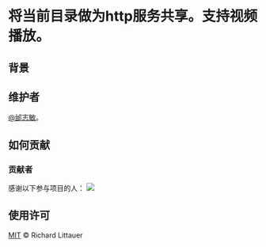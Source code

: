 # 将当前目录做为http服务共享。支持视频播放。

## 背景

## 维护者
[@邰志敏](https://github.com/taizhimin)。
## 如何贡献

### 贡献者

感谢以下参与项目的人：
<a href="https://github.com/taizhimin"><img src="https://avatars1.githubusercontent.com/u/13073970?s=400&u=9d9af942146e8ec946bbd787dfa0b341f045d3c7&v=4" /></a>

## 使用许可
[MIT](LICENSE) © Richard Littauer
